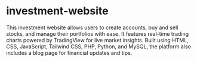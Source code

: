 # investment-website
This investment website allows users to create accounts, buy and sell stocks, and manage their portfolios with ease. It features real-time trading charts powered by TradingView for live market insights. Built using HTML, CSS, JavaScript, Tailwind CSS, PHP, Python, and MySQL, the platform also includes a blog page for financial updates and tips.
